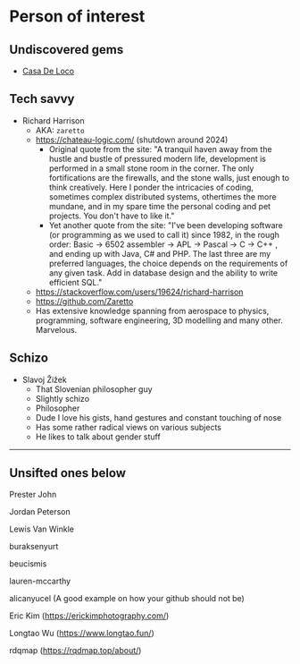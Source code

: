 # Person of interest

## Undiscovered gems

- [Casa De Loco](https://www.youtube.com/channel/UC6IivHdACKC_wDc1kPWidNg)

## Tech savvy

- Richard Harrison
	- AKA: `zaretto`
	- https://chateau-logic.com/ (shutdown around 2024)
		- Original quote from the site: "A tranquil haven away from the hustle and bustle of pressured modern life, development is performed in a small stone room in the corner. The only fortifications are the firewalls, and the stone walls, just enough to think creatively. Here I ponder the intricacies of coding, sometimes complex distributed systems, othertimes the more mundane, and in my spare time the personal coding and pet projects. You don't have to like it."
		- Yet another quote from the site: "I've been developing software (or programming as we used to call it) since 1982, in the rough order: Basic -> 6502 assembler -> APL -> Pascal -> C -> C++ , and ending up with Java, C# and PHP. The last three are my preferred languages, the choice depends on the requirements of any given task. Add in database design and the ability to write efficient SQL."
	- https://stackoverflow.com/users/19624/richard-harrison
	- https://github.com/Zaretto
	- Has extensive knowledge spanning from aerospace to physics, programming, software engineering, 3D modelling and many other. Marvelous.
## Schizo

- Slavoj Žižek
  - That Slovenian philosopher guy
  - Slightly schizo
  - Philosopher
  - Dude I love his gists, hand gestures and constant touching of nose
  - Has some rather radical views on various subjects
  - He likes to talk about gender stuff


---
## Unsifted ones below

Prester John

Jordan Peterson

Lewis Van Winkle

buraksenyurt

beucismis

lauren-mccarthy

alicanyucel (A good example on how your github should not be)

Eric Kim (https://erickimphotography.com/)

Longtao Wu (https://www.longtao.fun/)

rdqmap (https://rqdmap.top/about/)

